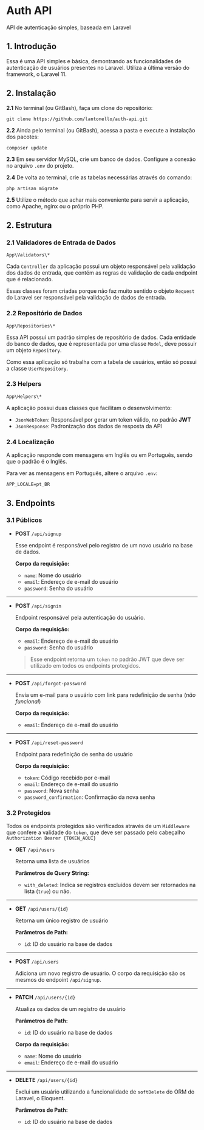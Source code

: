 # Auth API
API de autenticação simples, baseada em Laravel

## 1. Introdução
Essa é uma API simples e básica, demontrando as funcionalidades de autenticação de usuários presentes no Laravel. Utiliza a última versão do framework, o Laravel 11.

## 2. Instalação
**2.1** No terminal (ou GitBash), faça um clone do repositório:
```
git clone https://github.com/lantonello/auth-api.git
```

**2.2** Ainda pelo terminal (ou GitBash), acessa a pasta e execute a instalação dos pacotes:

```
composer update
```

**2.3** Em seu servidor MySQL, crie um banco de dados. Configure a conexão no arquivo `.env` do projeto.

**2.4** De volta ao terminal, crie as tabelas necessárias através do comando:
```
php artisan migrate
```

**2.5** Utilize o método que achar mais conveniente para servir a aplicação, como Apache, nginx ou o próprio PHP.

## 2. Estrutura
### 2.1 Validadores de Entrada de Dados
`App\Validators\*`

Cada `Controller` da aplicação possui um objeto responsável pela validação dos dados de entrada, que contém as regras de validação de cada endpoint que é relacionado.

Essas classes foram criadas porque não faz muito sentido o objeto `Request` do Laravel ser responsável pela validação de dados de entrada.

### 2.2 Repositório de Dados
`App\Repositories\*`

Essa API possui um padrão simples de repositório de dados. Cada entidade do banco de dados, que é representada por uma classe `Model`, deve possuir um objeto `Repository`.

Como essa aplicação só trabalha com a tabela de usuários, então só possui a classe `UserRepository`.

### 2.3 Helpers
`App\Helpers\*`

A aplicação possui duas classes que facilitam o desenvolvimento:
- `JsonWebToken`: Responsável por gerar um token válido, no padrão **JWT**
- `JsonResponse`: Padronização dos dados de resposta da API

### 2.4 Localização
A aplicação responde com mensagens em Inglês ou em Português, sendo que o padrão é o Inglês.

Para ver as mensagens em Português, altere o arquivo `.env`:

```
APP_LOCALE=pt_BR
```

## 3. Endpoints
### 3.1 Públicos

- **POST** `/api/signup`

    Esse endpoint é responsável pelo registro de um novo usuário na base de dados.

    **Corpo da requisição:**
    - `name`: Nome do usuário
    - `email`: Endereço de e-mail do usuário
    - `password`: Senha do usuário
---
- **POST** `/api/signin`
    
    Endpoint responsável pela autenticação do usuário.

    **Corpo da requisição:**
    - `email`: Endereço de e-mail do usuário
    - `password`: Senha do usuário
    
    > Esse endpoint retorna um `token` no padrão JWT que deve ser utilizado em todos os endpoints protegidos.
---
- **POST** `/api/forgot-password`
    
    Envia um e-mail para o usuário com link para redefinição de senha (_não funcional_)

    **Corpo da requisição:**
    - `email`: Endereço de e-mail do usuário
---
- **POST** `/api/reset-password`
    
    Endpoint para redefinição de senha do usuário

    **Corpo da requisição:**
    - `token`: Código recebido por e-mail
    - `email`: Endereço de e-mail do usuário
    - `password`: Nova senha
    - `password_confirmation`: Confirmação da nova senha

### 3.2 Protegidos
Todos os endpoints protegidos são verificados através de um `Middleware` que confere a validade do `token`, que deve ser passado pelo cabeçalho `Authorization Bearer {TOKEN_AQUI}`

- **GET** `/api/users`
    
    Retorna uma lista de usuários

    **Parâmetros de Query String:**
    - `with_deleted`: Indica se registros excluídos devem ser retornados na lista (`true`) ou não.
---
- **GET** `/api/users/{id}`
    
    Retorna um único registro de usuário

    **Parâmetros de Path:**
    - `id`: ID do usuário na base de dados
---
- **POST** `/api/users`
    
    Adiciona um novo registro de usuário. O corpo da requisição são os mesmos do endpoint `/api/signup`.
---
- **PATCH** `/api/users/{id}`
    
    Atualiza os dados de um registro de usuário

    **Parâmetros de Path:**
    - `id`: ID do usuário na base de dados

    **Corpo da requisição:**
    - `name`: Nome do usuário
    - `email`: Endereço de e-mail do usuário
---
- **DELETE** `/api/users/{id}`
    
    Exclui um usuário utilizando a funcionalidade de `softDelete` do ORM do Laravel, o Eloquent.

    **Parâmetros de Path:**
    - `id`: ID do usuário na base de dados